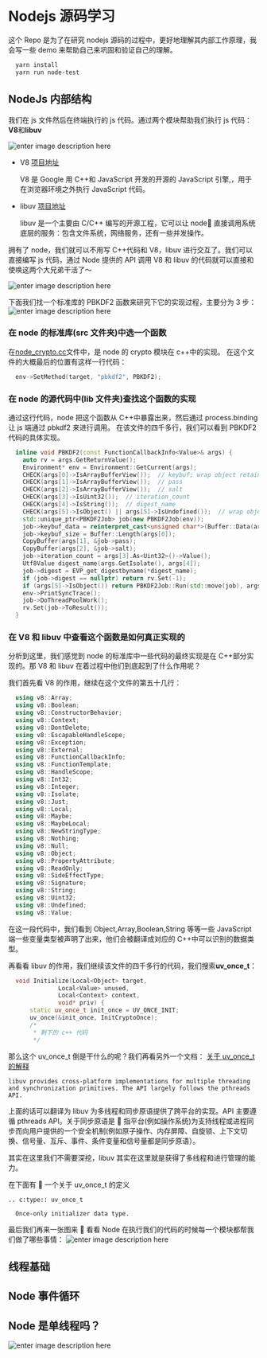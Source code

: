 # Nodejs 源码学习

这个 Repo 是为了在研究 nodejs 源码的过程中，更好地理解其内部工作原理，我会写一些 demo 来帮助自己来巩固和验证自己的理解。

```sh
  yarn install
  yarn run node-test
```

## NodeJs 内部结构

我们在 js 文件然后在终端执行的 js 代码。通过两个模块帮助我们执行 js 代码：**V8**和**libuv**

![enter image description here](images/node-1-1.jpg)

- V8 [项目地址](https://github.com/v8/v8)

  V8 是 Google 用 C++和 JavaScript 开发的开源的 JavaScript 引擎,，用于在浏览器环境之外执行 JavaScript 代码。

- libuv [项目地址](https://github.com/libuv/libuv)

  libuv 是一个主要由 C/C++ 编写的开源工程，它可以让 node 直接调用系统底层的服务：包含文件系统，网络服务，还有一些并发操作。

拥有了 node，我们就可以不用写 C++代码和 V8，libuv 进行交互了。我们可以直接编写 js 代码，通过 Node 提供的 API 调用 V8 和 libuv 的代码就可以直接和使唤这两个大兄弟干活了～

![enter image description here](images/node-1-2.jpg)

下面我们找一个标准库的 PBKDF2 函数来研究下它的实现过程，主要分为 3 步：
![enter image description here](images/node-2-1.jpg)

### 在 node 的标准库(src 文件夹)中选一个函数

在[node_crypto.cc](https://github.com/nodejs/node/blob/d3d6cd3ecad19602a894bbe046253ae924d278d4/src/node_crypto.cc)文件中，是 node 的 crypto 模块在 c++中的实现。
在这个文件的大概最后的位置有这样一行代码：

```c++
  env->SetMethod(target, "pbkdf2", PBKDF2);
```

### 在 node 的源代码中(lib 文件夹)查找这个函数的实现

通过这行代码，node 把这个函数从 C++中暴露出来，然后通过 process.binding 让 js 端通过 pbkdf2 来进行调用。
在该文件的四千多行，我们可以看到 PBKDF2 代码的具体实现。

```c++
  inline void PBKDF2(const FunctionCallbackInfo<Value>& args) {
    auto rv = args.GetReturnValue();
    Environment* env = Environment::GetCurrent(args);
    CHECK(args[0]->IsArrayBufferView());  // keybuf; wrap object retains ref.
    CHECK(args[1]->IsArrayBufferView());  // pass
    CHECK(args[2]->IsArrayBufferView());  // salt
    CHECK(args[3]->IsUint32());  // iteration_count
    CHECK(args[4]->IsString());  // digest_name
    CHECK(args[5]->IsObject() || args[5]->IsUndefined());  // wrap object
    std::unique_ptr<PBKDF2Job> job(new PBKDF2Job(env));
    job->keybuf_data = reinterpret_cast<unsigned char*>(Buffer::Data(args[0]));
    job->keybuf_size = Buffer::Length(args[0]);
    CopyBuffer(args[1], &job->pass);
    CopyBuffer(args[2], &job->salt);
    job->iteration_count = args[3].As<Uint32>()->Value();
    Utf8Value digest_name(args.GetIsolate(), args[4]);
    job->digest = EVP_get_digestbyname(*digest_name);
    if (job->digest == nullptr) return rv.Set(-1);
    if (args[5]->IsObject()) return PBKDF2Job::Run(std::move(job), args[5]);
    env->PrintSyncTrace();
    job->DoThreadPoolWork();
    rv.Set(job->ToResult());
  }
```

### 在 V8 和 libuv 中查看这个函数是如何真正实现的

分析到这里，我们感觉到 node 的标准库中一些代码的最终实现是在 C++部分实现的。那 V8 和 libuv 在着过程中他们到底起到了什么作用呢？

我们首先看 V8 的作用，继续在这个文件的第五十几行：

```c++
  using v8::Array;
  using v8::Boolean;
  using v8::ConstructorBehavior;
  using v8::Context;
  using v8::DontDelete;
  using v8::EscapableHandleScope;
  using v8::Exception;
  using v8::External;
  using v8::FunctionCallbackInfo;
  using v8::FunctionTemplate;
  using v8::HandleScope;
  using v8::Int32;
  using v8::Integer;
  using v8::Isolate;
  using v8::Just;
  using v8::Local;
  using v8::Maybe;
  using v8::MaybeLocal;
  using v8::NewStringType;
  using v8::Nothing;
  using v8::Null;
  using v8::Object;
  using v8::PropertyAttribute;
  using v8::ReadOnly;
  using v8::SideEffectType;
  using v8::Signature;
  using v8::String;
  using v8::Uint32;
  using v8::Undefined;
  using v8::Value;
```

在这一段代码中，我们看到 Object,Array,Boolean,String 等等一些 JavaScript 端一些变量类型被声明了出来，他们会被翻译成对应的 C++中可以识别的数据类型。

再看看 libuv 的作用，我们继续该文件的四千多行的代码，我们搜索**uv_once_t**：

```c++
  void Initialize(Local<Object> target,
              Local<Value> unused,
              Local<Context> context,
              void* priv) {
      static uv_once_t init_once = UV_ONCE_INIT;
      uv_once(&init_once, InitCryptoOnce);
      /*
       * 剩下的 c++ 代码
       */
```

那么这个 uv_once_t 倒是干什么的呢？我们再看另外一个文档：
[关于 uv_once_t 的解释](https://github.com/nodejs/node/blob/8b4af64f50c5e41ce0155716f294c24ccdecad03/deps/uv/docs/src/threading.rst)

```
libuv provides cross-platform implementations for multiple threading and synchronization primitives. The API largely follows the pthreads API.
```

上面的话可以翻译为 libuv 为多线程和同步原语提供了跨平台的实现。API 主要遵循 pthreads API。关于同步原语是  指平台(例如操作系统)为支持线程或进程同步而向用户提供的一个安全机制(例如原子操作、内存屏障、自旋锁、上下文切换、信号量、互斥、事件、条件变量和信号量都是同步原语）。

其实在这里我们不需要深挖，libuv 其实在这里就是获得了多线程和进行管理的能力。

在下面有  一个关于 uv_once_t 的定义

```
.. c:type:: uv_once_t

  Once-only initializer data type.
```

最后我们再来一张图来  看看 Node 在执行我们的代码的时候每一个模块都帮我们做了哪些事情：
![enter image description here](images/node-2-3.jpg)

## 线程基础

## Node 事件循环

## Node 是单线程吗？

![enter image description here](images/node-2-2.jpg)

```

```

```

```

```

```
